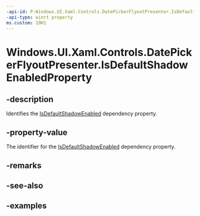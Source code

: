 ```yaml
---
-api-id: P:Windows.UI.Xaml.Controls.DatePickerFlyoutPresenter.IsDefaultShadowEnabledProperty
-api-type: winrt property
ms.custom: 19H1
---
```


<!-- Property syntax.
public DependencyProperty IsDefaultShadowEnabledProperty { get; }
-->

# Windows.UI.Xaml.Controls.DatePickerFlyoutPresenter.IsDefaultShadowEnabledProperty

## -description

Identifies the [IsDefaultShadowEnabled](datepickerflyoutpresenter_isdefaultshadowenabled.md) dependency property.



## -property-value

The identifier for the [IsDefaultShadowEnabled](datepickerflyoutpresenter_isdefaultshadowenabled.md) dependency property.

## -remarks

## -see-also

## -examples

